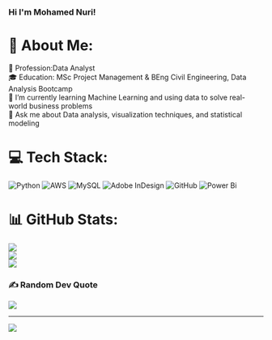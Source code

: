 
### Hi I'm Mohamed Nuri!
# 💫 About Me:
💼 Profession:Data Analyst<br>🎓 Education: MSc Project Management & BEng Civil Engineering, Data Analysis Bootcamp<br>🌱 I’m currently learning  Machine Learning and using data to solve real-world business problems<br>💬 Ask me about Data analysis, visualization techniques, and statistical modeling


# 💻 Tech Stack:
![Python](https://img.shields.io/badge/python-3670A0?style=for-the-badge&logo=python&logoColor=ffdd54) ![AWS](https://img.shields.io/badge/AWS-%23FF9900.svg?style=for-the-badge&logo=amazon-aws&logoColor=white) ![MySQL](https://img.shields.io/badge/mysql-4479A1.svg?style=for-the-badge&logo=mysql&logoColor=white) ![Adobe InDesign](https://img.shields.io/badge/Adobe%20InDesign-49021F?style=for-the-badge&logo=adobeindesign&logoColor=FF3366) ![GitHub](https://img.shields.io/badge/github-%23121011.svg?style=for-the-badge&logo=github&logoColor=white) ![Power Bi](https://img.shields.io/badge/power_bi-F2C811?style=for-the-badge&logo=powerbi&logoColor=black)
# 📊 GitHub Stats:
![](https://github-readme-stats.vercel.app/api?username=mn589&theme=dark&hide_border=false&include_all_commits=false&count_private=false)<br/>
![](https://github-readme-streak-stats.herokuapp.com/?user=mn589&theme=dark&hide_border=false)<br/>
![](https://github-readme-stats.vercel.app/api/top-langs/?username=mn589&theme=dark&hide_border=false&include_all_commits=false&count_private=false&layout=compact)

### ✍️ Random Dev Quote
![](https://quotes-github-readme.vercel.app/api?type=horizontal&theme=radical)

---
[![](https://visitcount.itsvg.in/api?id=mn589&icon=0&color=0)](https://visitcount.itsvg.in)

<!-- Proudly created with GPRM ( https://gprm.itsvg.in ) -->
